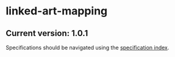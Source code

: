 # linked-art-mapping
## Current version: 1.0.1

Specifications should be navigated using the [specification index](https://github.com/timathom/marc2linkedart/blob/main/specs/md/index.md). 
